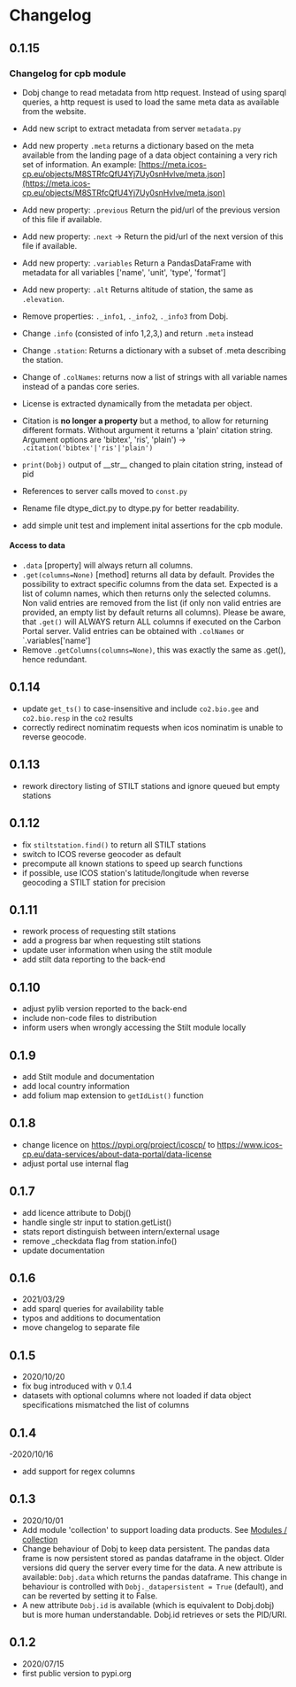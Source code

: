 # Changelog
 
## 0.1.15
### Changelog for cpb module
- Dobj change to read metadata from http request. Instead of using sparql queries, a http request is used to load the same meta data as available from the website.
- Add new script to extract metadata from server `metadata.py`
- Add new property `.meta` returns a dictionary based on the meta available from the landing page of a data object containing a very rich set of information. An example: 
	[https://meta.icos-cp.eu/objects/M8STRfcQfU4Yj7Uy0snHvlve/meta.json](https://meta.icos-cp.eu/objects/M8STRfcQfU4Yj7Uy0snHvlve/meta.json)
- Add new property: `.previous` Return the pid/url of the previous version of this file if available.
- Add new property: `.next` -> Return the pid/url of the next version of this file if available.
- Add new property: `.variables` Return a PandasDataFrame with metadata for all variables ['name', 'unit', 'type', 'format']
- Add new property: `.alt` Returns altitude of station, the same as `.elevation`. 
	
- Remove properties: `._info1`, `._info2`, `._info3` from Dobj.
- Change `.info` (consisted of info 1,2,3,) and return `.meta` instead
- Change `.station`: Returns a dictionary with a subset of .meta describing the station.
- Change of `.colNames`: returns now a list of strings with all variable names instead of a pandas core series.
- License is extracted dynamically from the metadata per object.
- Citation is **no longer a property** but a method, to allow for returning different formats. Without argument it returns a 'plain' citation string. Argument options are 'bibtex', 'ris', 'plain') -> `.citation('bibtex'|'ris'|'plain')`
- `print(Dobj)` output of \_\_str\_\_ changed to plain citation string, instead of pid

- References to server calls moved to `const.py`
- Rename file dtype_dict.py to dtype.py for better readability.
- add simple unit test and implement inital assertions for the cpb module.

#### Access to data
- `.data` [property] will always return all columns.
- `.get(columns=None)` [method] returns all data by default. Provides the possibility to extract specific columns from the data set. Expected is a list of column names, which then returns only the selected columns. Non valid entries are removed from the list (if only non valid entries are provided, an empty list by default returns all columns). Please be aware, that `.get()` will ALWAYS return ALL columns if executed on the Carbon Portal server. Valid entries can be obtained with `.colNames` or `.variables['name']
- Remove `.getColumns(columns=None)`, this was exactly the same as .get(), hence redundant.



## 0.1.14
- update `get_ts()` to case-insensitive and include `co2.bio.gee` and `co2.bio.resp` in the 
  `co2` results
- correctly redirect nominatim requests when icos nominatim is unable to reverse geocode. 

## 0.1.13
- rework directory listing of STILT stations and ignore queued but empty stations

## 0.1.12
- fix `stiltstation.find()` to return all STILT stations
- switch to ICOS reverse geocoder as default
- precompute all known stations to speed up search functions
- if possible, use ICOS station's latitude/longitude when reverse geocoding a STILT station for 
  precision

## 0.1.11
- rework process of requesting stilt stations
- add a progress bar when requesting stilt stations
- update user information when using the stilt module
- add stilt data reporting to the back-end

## 0.1.10
- adjust pylib version reported to the back-end
- include non-code files to distribution
- inform users when wrongly accessing the Stilt module locally

## 0.1.9
- add Stilt module and documentation
- add local country information
- add folium map extension to `getIdList()` function

## 0.1.8
- change licence on https://pypi.org/project/icoscp/ to https://www.icos-cp.eu/data-services/about-data-portal/data-license
- adjust portal use internal flag

## 0.1.7
- add licence attribute to Dobj()
- handle single str input to station.getList()
- stats report distinguish between intern/external usage
- remove _checkdata flag from station.info()
- update documentation

## 0.1.6
- 2021/03/29
- add sparql queries for availability table
- typos and additions to documentation
- move changelog to separate file

## 0.1.5
- 2020/10/20
- fix bug introduced with v 0.1.4
- datasets with optional columns where not loaded if data object specifications mismatched the list of columns

## 0.1.4
-2020/10/16
- add support for regex columns

## 0.1.3
- 2020/10/01
- Add module 'collection' to support loading data products. See [Modules / collection](modules.md#collection)
- Change behaviour of Dobj to keep data persistent. The pandas data frame is now persistent stored as pandas dataframe in the object. Older versions did query the server every time for the data. A new attribute is available: `Dobj.data` which returns the pandas dataframe. This change in behaviour is controlled with `Dobj._datapersistent = True` (default), and can be reverted by setting it to False. 
- A new attribute `Dobj.id` is available (which is equivalent to Dobj.dobj) but is more human understandable. Dobj.id retrieves or sets the PID/URI.

## 0.1.2
- 2020/07/15
- first public version to pypi.org




